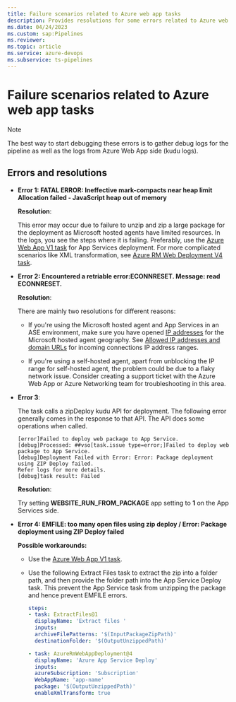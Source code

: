 ```yaml
---
title: Failure scenarios related to Azure web app tasks
description: Provides resolutions for some errors related to Azure web app tasks.
ms.date: 04/24/2023
ms.custom: sap:Pipelines
ms.reviewer: 
ms.topic: article
ms.service: azure-devops
ms.subservice: ts-pipelines
---
```

# Failure scenarios related to Azure web app tasks

> [!NOTE]
> The best way to start debugging these errors is to gather debug logs for the pipeline as well as the logs from Azure Web App side (kudu logs). 

## Errors and resolutions

- **Error 1: FATAL ERROR: Ineffective mark-compacts near heap limit Allocation failed - JavaScript heap out of memory**

  **Resolution**:

  This error may occur due to failure to unzip and zip a large package for the deployment as Microsoft hosted agents have limited resources. In the logs, you see the steps where it is failing. Preferably, use the [Azure Web App V1 task](https://github.com/microsoft/azure-pipelines-tasks/tree/master/Tasks/AzureWebAppV1) for App Services deployment. For more complicated scenarios like XML transformation, see [Azure RM Web Deployment V4 task](https://github.com/microsoft/azure-pipelines-tasks/tree/master/Tasks/AzureRmWebAppDeploymentV4).

- **Error 2: Encountered a retriable error:ECONNRESET. Message: read ECONNRESET.**

  **Resolution**:

  There are mainly two resolutions for different reasons:

  - If you're using the Microsoft hosted agent and App Services in an ASE environment, make sure you have opened [IP addresses](https://www.microsoft.com/download/details.aspx?id=56519) for the Microsoft hosted agent geography. See [Allowed IP addresses and domain URLs](/azure/devops/organizations/security/allow-list-ip-url) for incoming connections IP address ranges.

  - If you're using a self-hosted agent, apart from unblocking the IP range for self-hosted agent, the problem could be due to a flaky network issue. Consider creating a support ticket with the Azure Web App or Azure Networking team for troubleshooting in this area.

- **Error 3**:

  The task calls a zipDeploy kudu API for deployment. The following error generally comes in the response to that API. The API does some operations when called.

  ```output
  [error]Failed to deploy web package to App Service.
  [debug]Processed: ##vso[task.issue type=error;]Failed to deploy web package to App Service.
  [debug]Deployment Failed with Error: Error: Package deployment using ZIP Deploy failed. 
  Refer logs for more details.
  [debug]task result: Failed
  ```

  **Resolution**:
  
  Try setting **WEBSITE_RUN_FROM_PACKAGE** app setting to **1** on the App Services side.

- **Error 4: EMFILE: too many open files using zip deploy / Error: Package deployment using ZIP Deploy failed**
  
  **Possible workarounds:**

  - Use the [Azure Web App V1 task](https://github.com/microsoft/azure-pipelines-tasks/tree/master/Tasks/AzureWebAppV1).

  - Use the following Extract Files task to extract the zip into a folder path, and then provide the folder path into the App Service Deploy task. This prevent the App Service task from unzipping the package and hence prevent EMFILE errors.

    ```yml
    steps:
    - task: ExtractFiles@1
      displayName: 'Extract files '
      inputs:
      archiveFilePatterns: '$(InputPackageZipPath)'
      destinationFolder: '$(OutputUnzippedPath)'

    - task: AzureRmWebAppDeployment@4
      displayName: 'Azure App Service Deploy'
      inputs:
      azureSubscription: 'Subscription'
      WebAppName: 'app-name'
      package: '$(OutputUnzippedPath)'
      enableXmlTransform: true
    ```
